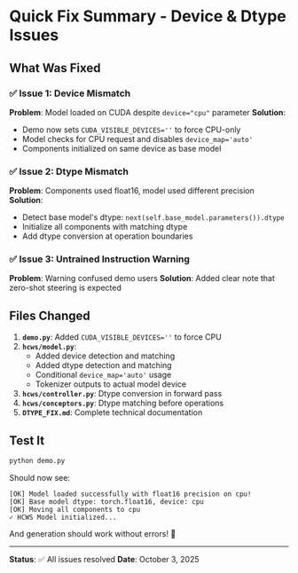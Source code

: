 # Quick Fix Summary - Device & Dtype Issues

## What Was Fixed

### ✅ Issue 1: Device Mismatch
**Problem**: Model loaded on CUDA despite `device="cpu"` parameter
**Solution**: 
- Demo now sets `CUDA_VISIBLE_DEVICES=''` to force CPU-only
- Model checks for CPU request and disables `device_map='auto'`
- Components initialized on same device as base model

### ✅ Issue 2: Dtype Mismatch  
**Problem**: Components used float16, model used different precision
**Solution**:
- Detect base model's dtype: `next(self.base_model.parameters()).dtype`
- Initialize all components with matching dtype
- Add dtype conversion at operation boundaries

### ✅ Issue 3: Untrained Instruction Warning
**Problem**: Warning confused demo users
**Solution**: Added clear note that zero-shot steering is expected

## Files Changed

1. **`demo.py`**: Added `CUDA_VISIBLE_DEVICES=''` to force CPU
2. **`hcws/model.py`**: 
   - Added device detection and matching
   - Added dtype detection and matching
   - Conditional `device_map='auto'` usage
   - Tokenizer outputs to actual model device
3. **`hcws/controller.py`**: Dtype conversion in forward pass
4. **`hcws/conceptors.py`**: Dtype matching before operations
5. **`DTYPE_FIX.md`**: Complete technical documentation

## Test It

```bash
python demo.py
```

Should now see:
```
[OK] Model loaded successfully with float16 precision on cpu!
[OK] Base model dtype: torch.float16, device: cpu
[OK] Moving all components to cpu
✓ HCWS Model initialized...
```

And generation should work without errors! 🎉

---

**Status**: ✅ All issues resolved
**Date**: October 3, 2025
